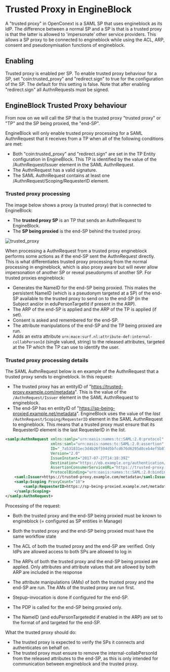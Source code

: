 # Trusted Proxy in EngineBlock

A "trusted proxy" in OpenConext is a SAML SP that uses engineblock as its IdP. The difference between a normal SP and a SP is that is a trusted proxy is that the latter is allowed to 'impersonate' other service providers. This allows a SP proxy to be connected to engineblock while using the ACL, ARP, consent and pseudonymisation functions of engineblock.

## Enabling

Trusted proxy is enabled per SP. To enable trusted proxy behaviour for a SP, set "coin:trusted_proxy" and "redirect.sign" to true for the configuration of the SP. The default for this setting is false. Note that after enabling "redirect.sign" all AuthnRequests must be signed.

## EngineBlock Trusted Proxy behaviour

From now on we will call the SP that is the trusted proxy "trusted proxy" or "TP" and the SP being proxied, the "end-SP".

EngineBlock will only enable trusted proxy processing for a SAML AuthnRequest that it receives from a TP when all of the following conditions are met:
* Both "coin:trusted_proxy" and "redirect.sign" are set in the TP Entity configuration in EngineBlock. This TP is identified by the value of the /AuthnRequest/Issuer element in the SAML AuthnRequest.
* The AuthnRequest has a valid signature.
* The SAML AuthnRequest contains at least one /AuthnRequest/Scoping/RequesterID element.

### Trusted proxy processing

The image below shows a proxy (a trusted proxy) that is connected to EngineBlock:
* The __trusted proxy SP__ is an TP that sends an AuthnRequest to EngineBlock.
* The __SP being proxied__ is the end-SP behind the trusted proxy.

![trusted_proxy](trusted_proxy.png)

When processing a AuthnRequest from a trusted proxy engineblock performs some actions as if the end-SP sent the AuthnRequest directly. This is what differentiates trusted proxy processing from the normal processing in engineblock, which is also proxy aware but will never allow impersonation of another SP or reveal pseudonyms of another SP. For trusted proxies engineblock:
* Generates the NameID for the end-SP being proxied. This makes the persistent NameID (which is a pseudonym targeted at a SP) of the end-SP available to the trusted proxy to send on to the end-SP (in the Subject and/or in eduPersonTargetId if present in the ARP).
* The ARP of the end-SP is applied and the ARP of the TP is applied (if set).
* Consent is asked and remembered for the end-SP.
* The attribute manipulations of the end-SP and the TP being proxied are run.
* Adds an extra attribute `urn:mace:surf.nl:attribute-def:internal-collabPersonId` (single valued, string) to the released attributes, targeted at the TP which the TP can use to identify the user.

### Trusted proxy processing details

The SAML AuthnRequest below is en example of the AuthnRequest that a trusted proxy sends to engineblock. In this request:
* The trusted proxy has an entityID of "https://trusted-proxy.example.com/metadata". This is the value of the `/AuthnRequest/Issuer` element in the SAML AuthnRequest to engineblock.
* The end-SP has en entityID of "https://sp-being-proxied.example.net/metadata". EngineBlock uses the value of the _last_ `/AuthnRequest/Scoping/RequesterID` element in the SAML AuthnRequest to engineblock. This means that a trusted proxy must ensure that its RequesterID element is the last RequesterID in the list.

```xml
<samlp:AuthnRequest xmlns:samlp="urn:oasis:names:tc:SAML:2.0:protocol"
                    xmlns:saml="urn:oasis:names:tc:SAML:2.0:assertion"
                    ID="_7a531831ec3d4b26f594d5bfcd676d6295d8ceb4ef5b8742c8b6f39a2a11"
                    Version="2.0"
                    IssueInstant="2017-07-27T14:18:39Z"
                    Destination="https://eb.example.org/authentication/idp/single-sign-on"
                    AssertionConsumerServiceURL="https://trusted-proxy.example.com/consume-assertion"
                    ProtocolBinding="urn:oasis:names:tc:SAML:2.0:bindings:HTTP-POST">
    <saml:Issuer>https://trusted-proxy.example.com/metadata</saml:Issuer>
    <samlp:Scoping ProxyCount="10">
        <samlp:RequesterID>https://sp-being-proxied.example.net/metadata</samlp:RequesterID>
    </samlp:Scoping>
</samlp:AuthnRequest>
```

Processing of the request:
* Both the trusted proxy and the end-SP being proxied must be known to engineblock (= configured as SP entities in Manage)
* Both the trusted proxy and the end-SP being proxied must have the same workflow state

* The ACL of both the trusted proxy and the end-SP are verified. Only IdPs are allowed access to both SPs are allowed to log in
* The ARPs of both the trusted proxy and the end-SP being proxied are applied. Only attributes and attribute values that are allowed by both ARP are included in the response
* The attribute manipulations (AMs) of both the trusted proxy and the end-SP are run. The AMs of the trusted proxy are run first.
* Stepup-invocation is done if configured for the end-SP.
* The PDP is called for the end-SP being proxied only.
* The NameID (and eduPersonTargetedId if enabled in the ARP) are set to the format of and targeted for the end-SP.

What the trusted proxy should do:
* The trusted proxy is expected to verify the SPs it connects and authenticates on behalf on.
* The trusted proxy must ensure to remove the internal-collabPersonId from the released attributes to the end-SP, as this is only intended for communication between  engineblock and the trusted proxy. 
